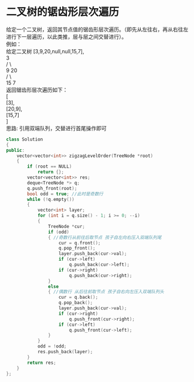 # 二叉树的锯齿形层次遍历
给定一个二叉树，返回其节点值的锯齿形层次遍历。（即先从左往右，再从右往左进行下一层遍历，以此类推，层与层之间交替进行）。<br>
例如：<br>
给定二叉树 [3,9,20,null,null,15,7],<br>
    3  <br>
   / \ <br>
  9  20 <br>
    /  \ <br>
   15   7 <br>
返回锯齿形层次遍历如下：<br>
[ <br>
  [3],<br>
  [20,9],<br>
  [15,7]<br>
] <br>
思路: 引用双端队列，交替进行首尾操作即可<br>
```cpp
class Solution
{
public:
    vector<vector<int>> zigzagLevelOrder(TreeNode *root)
    {
        if (root == NULL)
            return {};
        vector<vector<int>> res;
        deque<TreeNode *> q;
        q.push_front(root);
        bool odd = true; //此时是奇数行
        while (!q.empty())
        {
            vector<int> layer;
            for (int i = q.size() - 1; i >= 0; --i)
            {
                TreeNode *cur;
                if (odd)
                { //奇数行从前往后取节点 孩子自左向右压入双端队列尾
                    cur = q.front();
                    q.pop_front();
                    layer.push_back(cur->val);
                    if (cur->left)
                        q.push_back(cur->left);
                    if (cur->right)
                        q.push_back(cur->right);
                }
                else
                { //偶数行 从后往前取节点 孩子自右向左压入双端队列头
                    cur = q.back();
                    q.pop_back();
                    layer.push_back(cur->val);
                    if (cur->right)
                        q.push_front(cur->right);
                    if (cur->left)
                        q.push_front(cur->left);
                }
            }
            odd = !odd;
            res.push_back(layer);
        }
        return res;
    }
};

```
